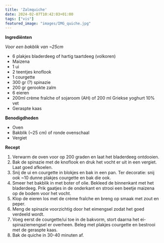```yaml
---
title: 'Zalmquiche'
date: 2024-02-07T10:42:03+01:00
tags: ["vis"]
featured_image: "images/IMG_quiche.jpg"
---
```


**Ingrediënten**

*Voor een bakblik van ~25cm*
- 6 plakjes bladerdeeg of hartig taartdeeg (volkoren)
- Maizena
- 1 ui
- 2 teentjes knoflook
- 1 courgette
- 300 gr (?) spinazie
- 200 gr gerookte zalm
- 6 eieren 
- 200ml crème fraîche of sojaroom (AH) of 200 ml Griekse yoghurt 10% vet
- Geraspte kaas

**Benodigdheden**
- Oven
- Bakblik (~25 cm) of ronde ovenschaal
- Vergiet

**Recept**
1. Verwarm de oven voor op 200 graden en laat het bladerdeeg ontdooien.
2. Bak de spinazie met de knoflook en druk het vocht er uit in een vergiet. Laat goed afkoelen.
3. Snij de ui en courgette in blokjes en bak in een pan. Ter decoratie: snij ook ~10 dunne plakjes courgette en bak die ook.
4. Smeer het bakblik in met boter of olie. Bekleed de binnenkant met het bladerdeeg. Prik gaatjes in de onderkant en strooi een beetje maizena op de bodem voor het vocht.
5. Klop de eieren los met de crème fraîche en breng op smaak met zout en peper.
6. Meng de spinazie voorzichtig door het eimengsel zodat het goed verdeeld wordt.
7. Voeg eerst de courgette/ui toe in de bakvorm, stort daarna het ei-spinaziemengsel er overheen. Beleg met plakjes courgette en bestrooi met de geraspte kaas.
8. Bak de quiche in 30-40 minuten af.